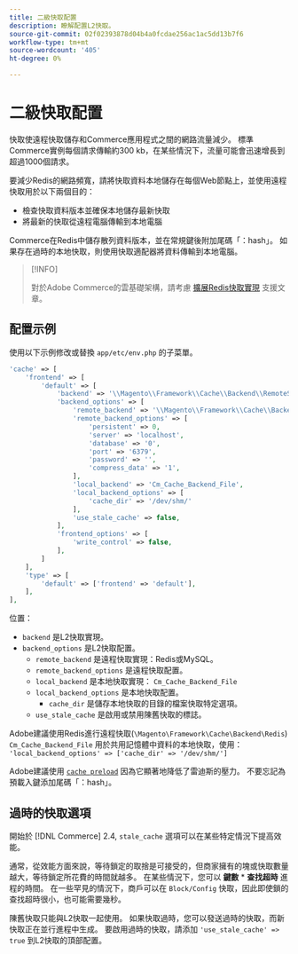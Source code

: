 ```yaml
---
title: 二級快取配置
description: 瞭解配置L2快取。
source-git-commit: 02f02393878d04b4a0fcdae256ac1ac5dd13b7f6
workflow-type: tm+mt
source-wordcount: '405'
ht-degree: 0%

---
```


# 二級快取配置

快取使遠程快取儲存和Commerce應用程式之間的網路流量減少。 標準Commerce實例每個請求傳輸約300 kb，在某些情況下，流量可能會迅速增長到超過1000個請求。

要減少Redis的網路頻寬，請將快取資料本地儲存在每個Web節點上，並使用遠程快取用於以下兩個目的：

- 檢查快取資料版本並確保本地儲存最新快取
- 將最新的快取從遠程電腦傳輸到本地電腦

Commerce在Redis中儲存散列資料版本，並在常規鍵後附加尾碼「：hash」。 如果存在過時的本地快取，則使用快取適配器將資料傳輸到本地電腦。

>[!INFO]
>
>對於Adobe Commerce的雲基礎架構，請考慮 [擴展Redis快取實現](https://support.magento.com/hc/en-us/articles/360049292532) 支援文章。

## 配置示例

使用以下示例修改或替換 `app/etc/env.php` 的子菜單。

```php
'cache' => [
    'frontend' => [
        'default' => [
            'backend' => '\\Magento\\Framework\\Cache\\Backend\\RemoteSynchronizedCache',
            'backend_options' => [
                'remote_backend' => '\\Magento\\Framework\\Cache\\Backend\\Redis',
                'remote_backend_options' => [
                    'persistent' => 0,
                    'server' => 'localhost',
                    'database' => '0',
                    'port' => '6379',
                    'password' => '',
                    'compress_data' => '1',
                ],
                'local_backend' => 'Cm_Cache_Backend_File',
                'local_backend_options' => [
                    'cache_dir' => '/dev/shm/'
                ],
                'use_stale_cache' => false,
            ],
            'frontend_options' => [
                'write_control' => false,
            ],
        ]
    ],
    'type' => [
        'default' => ['frontend' => 'default'],
    ],
],
```

位置：

- `backend` 是L2快取實現。
- `backend_options` 是L2快取配置。
   - `remote_backend` 是遠程快取實現：Redis或MySQL。
   - `remote_backend_options` 是遠程快取配置。
   - `local_backend` 是本地快取實現： `Cm_Cache_Backend_File`
   - `local_backend_options` 是本地快取配置。
      - `cache_dir` 是儲存本地快取的目錄的檔案快取特定選項。
   - `use_stale_cache` 是啟用或禁用陳舊快取的標誌。

Adobe建議使用Redis進行遠程快取(`\Magento\Framework\Cache\Backend\Redis`) `Cm_Cache_Backend_File` 用於共用記憶體中資料的本地快取，使用： `'local_backend_options' => ['cache_dir' => '/dev/shm/']`

Adobe建議使用 [`cache preload`](redis-pg-cache.md#redis-preload-feature) 因為它顯著地降低了雷迪斯的壓力。 不要忘記為預載入鍵添加尾碼「：hash」。

## 過時的快取選項

開始於 [!DNL Commerce] 2.4, `stale_cache` 選項可以在某些特定情況下提高效能。

通常，從效能方面來說，等待鎖定的取捨是可接受的，但商家擁有的塊或快取數量越大，等待鎖定所花費的時間就越多。 在某些情況下，您可以 **鍵數** \* **查找超時** 進程的時間。 在一些罕見的情況下，商戶可以在 `Block/Config` 快取，因此即使鎖的查找超時很小，也可能需要幾秒。

陳舊快取只能與L2快取一起使用。 如果快取過時，您可以發送過時的快取，而新快取正在並行進程中生成。 要啟用過時的快取，請添加 `'use_stale_cache' => true` 到L2快取的頂部配置。
